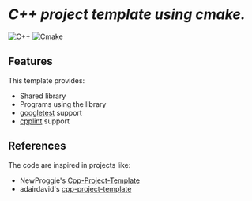 # ***C++ project template using cmake.***

![C++](https://upload.wikimedia.org/wikipedia/commons/thumb/5/5b/C_plus_plus.svg/100px-C_plus_plus.svg.png)
![Cmake](https://upload.wikimedia.org/wikipedia/commons/thumb/1/13/Cmake.svg/96px-Cmake.svg.png)

## Features
This template provides:  

* Shared library
* Programs using the library
* [googletest](https://code.google.com/p/googletest/) support
* [cpplint](https://github.com/google/styleguide/tree/gh-pages/cpplint) support

## References
The code are inspired in projects like:

* NewProggie's [Cpp-Project-Template](https://github.com/NewProggie/Cpp-Project-Template)  
* adairdavid's [cpp-project-template](https://github.com/adairdavid/cpp-project-template)  
